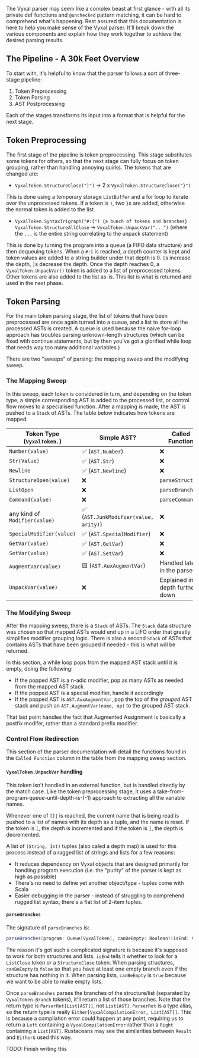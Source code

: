 The Vyxal parser may seem like a complex beast at first glance - with all its private def functions and `@unchecked` pattern matching, it can be hard to comprehend what's happening. Rest assured that this documentation is here to help you make sense of the Vyxal parser. It'll break down the various components and explain how they work together to achieve the desired parsing results.

## The Pipeline - A 30k Feet Overview

To start with, it's helpful to know that the parser follows a sort of three-stage pipeline:

1. Token Preprocessing
2. Token Parsing
3. AST Postprocessing

Each of the stages transforms its input into a format that is helpful for the next stage.

## Token Preprocessing

The first stage of the pipeline is token preprocessing. This stage substitutes some tokens for others, so that the next stage can fully focus on token grouping, rather than handling annoying quirks. The tokens that are changed are:

- `VyxalToken.StructureClose(")")` -> 2 x `VyxalToken.StructureClose("}")`

This is done using a temporary storage `ListBuffer` and a for loop to iterate over the unprocessed tokens. If a token is `)`, two `}`s are added, otherwise the normal token is added to the list.

- `VyxalToken.SyntaxTrigraph("#:[") {a bunch of tokens and branches} VyxalToken.StructureAllClose` -> `VyxalToken.UnpackVar("...")` (where the `...` is the entire string correlating to the unpack statement)

This is done by turning the program into a queue (a FIFO data structure) and then dequeuing tokens. When a `#:[` is reached, a depth counter is kept and token values are added to a string builder under that depth is 0. `[`s increase the depth, `]`s decrease the depth. Once the depth reaches 0, a `VyxalToken.UnpackVar()` token is added to a list of preprocessed tokens. Other tokens are also added to the list as-is. This list is what is returned and used in the next phase.


## Token Parsing

For the main token parsing stage, the list of tokens that have been preprocessed are once again turned into a queue, and a list to store all the processed ASTs is created. A queue is used because the naive for-loop approach has troubles parsing unknown-length structures (which can be fixed with continue statements, but by then you've got a glorified while loop that needs way too many additional variables.)

There are two "sweeps" of parsing: the mapping sweep and the modifying sweep.

### The Mapping Sweep

In this sweep, each token is considered in turn, and depending on the token type, a simple corresponding AST is added to the processed list, or control flow moves to a specialised function. After a mapping is made, the AST is pushed to a `Stack` of ASTs. The table below indicates how tokens are mapped.

| Token Type (`VyxalToken.`)    	| Simple AST?                          	| Called Function             	|
|-------------------------------	|--------------------------------------	|-----------------------------	|
| `Number(value)`               	| ✅ (`AST.Number`)                     	| ❌                           	|
| `Str(Value)`                  	| ✅ (`AST.Str`)                        	| ❌                           	|
| `Newline`                     	| ✅ (`AST.Newline`)                    	| ❌                           	|
| `StructureOpen(value)`        	| ❌                                    	| `parseStructure`            	|
| `ListOpen`                    	| ❌                                    	| `parseBranches`             	|
| `Command(value)`              	| ❌                                    	| `parseCommand`              	|
| any kind of `Modifier(value)` 	| ✅ (`AST.JunkModifier(value, arity)`) 	| ❌                           	|
| `SpecialModifier(value)`      	| ✅ (`AST.SpecialModifier`)            	| ❌                           	|
| `GetVar(value)`               	| ✅ (`AST.GetVar`)                     	| ❌                           	|
| `SetVar(value)`               	| ✅ (`AST.SetVar`)                     	| ❌                           	|
| `AugmentVar(value)`           	| 🟨 (`AST.AuxAugmentVar`)              	| Handled later in the parser 	|
| `UnpackVar(value)`            	| ❌                                    	| Explained in depth further down    	|

### The Modifying Sweep

After the mapping sweep, there is a `Stack` of ASTs. The `Stack` data structure was chosen so that mapped ASTs would end up in a LIFO order that greatly simplifies modifier grouping logic. There is also a second `Stack` of ASTs that contains ASTs that have been grouped if needed - this is what will be returned.

In this section, a while loop pops from the mapped AST stack until it is empty, doing the following:

- If the popped AST is a n-adic modifier, pop as many ASTs as needed from the mapped AST stack
- If the popped AST is a special modifier, handle it accordingly
- If the popped AST is `AST.AuxAugmentVar`, pop the top of the _grouped_ AST stack and push an `AST.AugmentVar(name, op)` to the grouped AST stack.

That last point handles the fact that Augmented Assignment is basically a postfix modifer, rather than a standard prefix modifier.

### Control Flow Redirection

This section of the parser documentation will detail the functions found in the `Called Function` column in the table from the mapping sweep section.

#### `VyxalToken.UnpackVar` handling

This token isn't handled in an external function, but is handled directly by the match case. Like the token preprocessing stage, it uses a take-from-program-queue-until-depth-is-(-1) approach to extracting all the variable names.

Whenever one of `[]|` is reached, the current name that is being read is pushed to a list of names with its depth as a tuple, and the name is reset. If the token is `[`, the depth is incremented and if the token is `]`, the depth is decremented.

A list of `(String, Int)` tuples (also caled a depth map) is used for this process instead of a ragged list of strings and lists for a few reasons:

- It reduces dependency on Vyxal objects that are designed primarily for handling program execution (i.e. the "purity" of the parser is kept as high as possible)
- There's no need to define yet another object/type - tuples come with Scala
- Easier debugging in the parser - instead of struggling to comprehend rugged list syntax, there's a flat list of 2-item tuples.

#### `parseBranches`

The signature of `parseBranches` is:

```scala
parseBranches(program: Queue[VyxalToken], canBeEmpty: Boolean)(isEnd: VyxalToken => Boolean): ParserRet[List[AST]]
```

The reason it's got such a complicated signature is because it's supposed to work for both structures and lists.
`isEnd` tells it whether to look for a `ListClose` token or a `StructureClose` token.
When parsing structures, `canBeEmpty` is `false` so that you have at least one empty branch even if the structure has nothing in it.
When parsing lists, `canBeEmpty` is `true` because we want to be able to make empty lists.

Once `parseBranches` parses the branches of the structure/list (separated by `VyxalToken.Branch` tokens), it'll return a list of those branches.
Note that the return type is `ParserRet[List[AST]]`, not `List[AST]`. `ParserRet` is a type alias, so the return type is really
`Either[VyxalCompilationError, List[AST]]`. This is because a compilation error could happen at any point, requiring us to return a
`Left` containing a `VyxalCompilationError` rather than a `Right` containing a `List[AST]`. Rustaceans may see the similarities between `Result`
and `Either`s used this way.

TODO: Finish writing this
